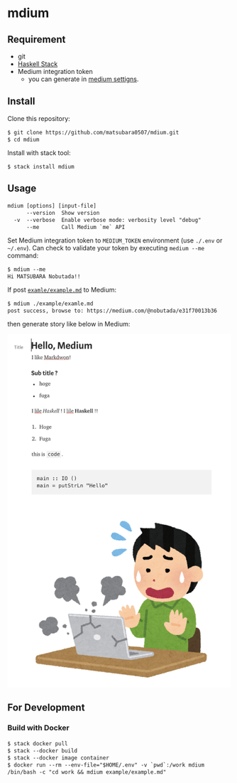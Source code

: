 # mdium

## Requirement

- git
- [Haskell Stack](https://docs.haskellstack.org/en/stable/README/)
- Medium integration token
    - you can generate in [medium settigns](https://medium.com/me/settings).

## Install

Clone this repository:

```
$ git clone https://github.com/matsubara0507/mdium.git
$ cd mdium
```

Install with stack tool:

```
$ stack install mdium
```

## Usage

```
mdium [options] [input-file]
      --version  Show version
  -v  --verbose  Enable verbose mode: verbosity level "debug"
      --me       Call Medium `me` API
```

Set Medium integration token to `MEDIUM_TOKEN` environment (use `./.env` or `~/.env`).
Can check to validate your token by executing `medium --me` command:

```
$ mdium --me
Hi MATSUBARA Nobutada!!
```

If post [`examle/example.md`](example/example.md) to Medium:

```
$ mdium ./example/examle.md
post success, browse to: https://medium.com/@nobutada/e31f70013b36
```

then generate story like below in Medium:

![](example/example.png)

## For Development

### Build with Docker

```
$ stack docker pull
$ stack --docker build
$ stack --docker image container
$ docker run --rm --env-file="$HOME/.env" -v `pwd`:/work mdium /bin/bash -c "cd work && mdium example/example.md"
```
